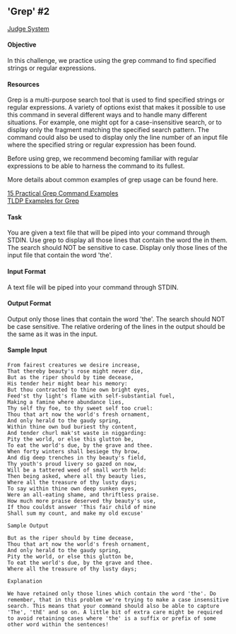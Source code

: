 ## 'Grep' #2

[Judge System](https://www.hackerrank.com/challenges/text-processing-in-linux-the-grep-command-2/problem)

#### Objective
In this challenge, we practice using the grep command to find specified strings or regular expressions.

#### Resources
Grep is a multi-purpose search tool that is used to find specified strings or regular expressions. A variety of options exist that makes it possible to use this command in several different ways and to handle many different situations. For example, one might opt for a case-insensitive search, or to display only the fragment matching the specified search pattern. The command could also be used to display only the line number of an input file where the specified string or regular expression has been found.

Before using grep, we recommend becoming familiar with regular expressions to be able to harness the command to its fullest.

More details about common examples of grep usage can be found here.

[15 Practical Grep Command Examples]()<br>
[TLDP Examples for Grep]()

#### Task
You are given a text file that will be piped into your command through STDIN. Use grep to display all those lines that contain the word the in them.
The search should NOT be sensitive to case.
Display only those lines of the input file that contain the word 'the'.

#### Input Format

A text file will be piped into your command through STDIN.

#### Output Format

Output only those lines that contain the word 'the'. The search should NOT be case sensitive. The relative ordering of the lines in the output should be the same as it was in the input.

#### Sample Input
````
From fairest creatures we desire increase,
That thereby beauty's rose might never die,
But as the riper should by time decease,
His tender heir might bear his memory:
But thou contracted to thine own bright eyes,
Feed'st thy light's flame with self-substantial fuel,
Making a famine where abundance lies,
Thy self thy foe, to thy sweet self too cruel:
Thou that art now the world's fresh ornament,
And only herald to the gaudy spring,
Within thine own bud buriest thy content,
And tender churl mak'st waste in niggarding:
Pity the world, or else this glutton be,
To eat the world's due, by the grave and thee.
When forty winters shall besiege thy brow,
And dig deep trenches in thy beauty's field,
Thy youth's proud livery so gazed on now,
Will be a tattered weed of small worth held:
Then being asked, where all thy beauty lies,
Where all the treasure of thy lusty days;
To say within thine own deep sunken eyes,
Were an all-eating shame, and thriftless praise.
How much more praise deserved thy beauty's use,
If thou couldst answer 'This fair child of mine
Shall sum my count, and make my old excuse'

Sample Output

But as the riper should by time decease,
Thou that art now the world's fresh ornament,
And only herald to the gaudy spring,
Pity the world, or else this glutton be,
To eat the world's due, by the grave and thee.
Where all the treasure of thy lusty days;

Explanation

We have retained only those lines which contain the word 'the'. Do remember, that in this problem we're trying to make a case insensitive search. This means that your command should also be able to capture 'The', 'thE' and so on. A little bit of extra care might be required to avoid retaining cases where 'the' is a suffix or prefix of some other word within the sentences!
